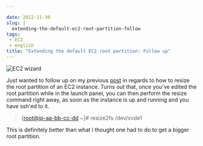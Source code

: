 ```yaml
---

date: 2012-11-30
slug: |
  extending-the-default-ec2-root-partition-follow
tags:
 - EC2
 - english
title: "Extending the default EC2 root partition: Follow up"
---
```


![EC2
wizard](https://lh4.googleusercontent.com/-_FwLIhjJu1s/ULaGxX9ch7I/AAAAAAACppg/KR_KZG-hLfM/s400/Screenshot%2520from%25202012-11-28%252015%253A15%253A38.png)

Just wanted to follow up on my previous
[post](http://ogmaciel.tumblr.com/post/36760809108/extending-the-default-ec2-root-partition-for-an)
in regards to how to resize the root partition of an EC2 instance. Turns
out that, once you've edited the root partition while in the launch
panel, you can then perform the resize command right away, as soon as
the instance is up and running and you have ssh'ed to it.

> \[<root@ip-aa-bb-cc-dd> \~\]\# resize2fs /dev/xvde1

This is definitely better than what I thought one had to do to get a
bigger root partition.
